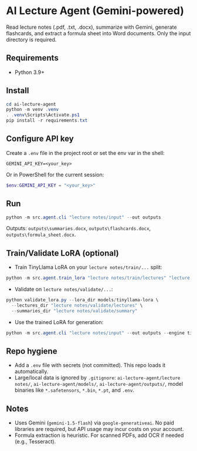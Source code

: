 # AI Lecture Agent (Gemini-powered)

Read lecture notes (.pdf, .txt, .docx), summarize with Gemini, generate flashcards, and extract a formula sheet into Word documents. Only the input directory is required.

## Requirements
- Python 3.9+

## Install
```powershell
cd ai-lecture-agent
python -m venv .venv
. .venv\Scripts\Activate.ps1
pip install -r requirements.txt
```

## Configure API key
Create a `.env` file in the project root or set the env var in the shell:
```
GEMINI_API_KEY=<your_key>
```
Or in PowerShell for the current session:
```powershell
$env:GEMINI_API_KEY = "<your_key>"
```

## Run
```powershell
python -m src.agent.cli "lecture notes/input" --out outputs
```
Outputs: `outputs\summaries.docx`, `outputs\flashcards.docx`, `outputs\formula_sheet.docx`.

## Train/Validate LoRA (optional)
- Train TinyLlama LoRA on your `lecture notes/train/...` split:
```powershell
python -m src.agent.train_lora "lecture notes/train/lectures" "lecture notes/train/summary" "lecture notes/train/flashcards" --out models/tinyllama-lora
```
- Validate on `lecture notes/validate/...`:
```powershell
python validate_lora.py --lora_dir models/tinyllama-lora \
  --lectures_dir "lecture notes/validate/lectures" \
  --summaries_dir "lecture notes/validate/summary"
```
- Use the trained LoRA for generation:
```powershell
python -m src.agent.cli "lecture notes/input" --out outputs --engine tinyllama --lora models/tinyllama-lora
```

## Repo hygiene
- Add a `.env` file with secrets (not committed). This repo loads it automatically.
- Large/local data is ignored by `.gitignore`: `ai-lecture-agent/lecture notes/`, `ai-lecture-agent/models/`, `ai-lecture-agent/outputs/`, model binaries like `*.safetensors`, `*.bin`, `*.pt`, and `.env`.

## Notes
- Uses Gemini (`gemini-1.5-flash`) via `google-generativeai`. No paid libraries are required, but API usage may incur costs on your account.
- Formula extraction is heuristic. For scanned PDFs, add OCR if needed (e.g., Tesseract).
